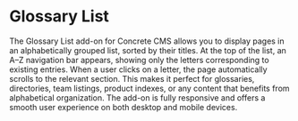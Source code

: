 # Glossary List 

The Glossary List add-on for Concrete CMS allows you to display pages in an alphabetically grouped list, sorted by their titles. At the top of the list, an A–Z navigation bar appears, showing only the letters corresponding to existing entries. When a user clicks on a letter, the page automatically scrolls to the relevant section. This makes it perfect for glossaries, directories, team listings, product indexes, or any content that benefits from alphabetical organization. The add-on is fully responsive and offers a smooth user experience on both desktop and mobile devices.